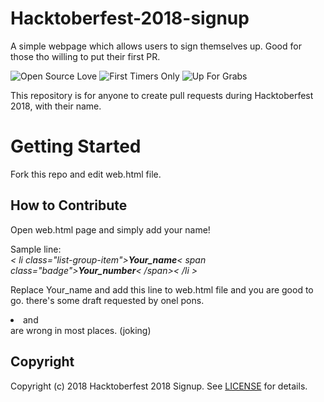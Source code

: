 # Hacktoberfest-2018-signup
A simple webpage which allows users to sign themselves up. Good for those tho willing to put their first PR.

![Open Source Love](https://img.shields.io/badge/Open%20Source-%E2%9D%A4-pink.svg)
![First Timers Only](https://img.shields.io/badge/first--timers--only-friendly-blue.svg?style=flat)
![Up For Grabs](https://img.shields.io/badge/up--for--grabs-friendly-green.svg?style=flat)

This repository is for anyone to create pull requests during Hacktoberfest 2018, with their name. 




# Getting Started

Fork this repo and edit web.html file.

## How to Contribute

Open web.html page and simply add your name!

Sample line:<br>
*< li class="list-group-item">**Your_name**< span class="badge">**Your_number**< /span>< /li >*

Replace Your_name and add this line to web.html file and you are good to go. 
there's some draft requested by onel pons.
<li> and </li> are wrong in most places. (joking)


## Copyright

Copyright (c) 2018 Hacktoberfest 2018 Signup. See [LICENSE](LICENSE) for details.
